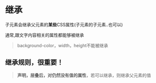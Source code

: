 # 继承

子元素会继承父元素的**某些**CSS属性(子元素的子元素..也可以)

通常,跟文字内容相关的属性都能够被继承

> background-color，width，height不能被继承

## 继承规则，很重要！

> **声明，层叠后，对仍然没有值的属性**，若可以继承，则继承父元素的值




